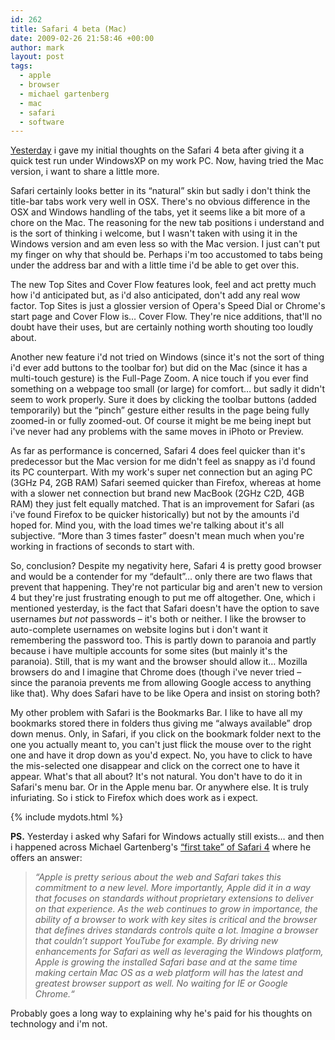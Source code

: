 ```yaml
---
id: 262
title: Safari 4 beta (Mac)
date: 2009-02-26 21:58:46 +00:00
author: mark
layout: post
tags:
  - apple
  - browser
  - michael gartenberg
  - mac
  - safari
  - software
---
```

[Yesterday](http://www.sallonoroff.co.uk/blog/2009/02/safari-4-beta-windows/) i gave my initial thoughts on the Safari 4 beta after giving it a quick test run under WindowsXP on my work PC. Now, having tried the Mac version, i want to share a little more.

Safari certainly looks better in its &#8220;natural&#8221; skin but sadly i don't think the title-bar tabs work very well in OSX. There's no obvious difference in the OSX and Windows handling of the tabs, yet it seems like a bit more of a chore on the Mac. The reasoning for the new tab positions i understand and is the sort of thinking i welcome, but I wasn't taken with using it in the Windows version and am even less so with the Mac version. I just can't put my finger on why that should be. Perhaps i'm too accustomed to tabs being under the address bar and with a little time i'd be able to get over this.

The new Top Sites and Cover Flow features look, feel and act pretty much how i'd anticipated but, as i'd also anticipated, don't add any real wow factor. Top Sites is just a glossier version of Opera's Speed Dial or Chrome's start page and Cover Flow is&#8230; Cover Flow. They're nice additions, that'll no doubt have their uses, but are certainly nothing worth shouting too loudly about.

Another new feature i'd not tried on Windows (since it's not the sort of thing i'd ever add buttons to the toolbar for) but did on the Mac (since it has a multi-touch gesture) is the Full-Page Zoom. A nice touch if you ever find something on a webpage too small (or large) for comfort&#8230; but sadly it didn't seem to work properly. Sure it does by clicking the toolbar buttons (added temporarily) but the &#8220;pinch&#8221; gesture either results in the page being fully zoomed-in or fully zoomed-out. Of course it might be me being inept but i've never had any problems with the same moves in iPhoto or Preview.

As far as performance is concerned, Safari 4 does feel quicker than it's predecessor but the Mac version for me didn't feel as snappy as i'd found its PC counterpart. With my work's super net connection but an aging PC (3GHz P4, 2GB RAM) Safari seemed quicker than Firefox, whereas at home with a slower net connection but brand new MacBook (2GHz C2D, 4GB RAM) they just felt equally matched. That is an improvement for Safari (as i've found Firefox to be quicker historically) but not by the amounts i'd hoped for. Mind you, with the load times we're talking about it's all subjective. &#8220;More than 3 times faster&#8221; doesn't mean much when you're working in fractions of seconds to start with.

So, conclusion? Despite my negativity here, Safari 4 is pretty good browser and would be a contender for my &#8220;default&#8221;&#8230; only there are two flaws that prevent that happening. They're not particular big and aren't new to version 4 but they're just frustrating enough to put me off altogether. One, which i mentioned yesterday, is the fact that Safari doesn't have the option to save usernames _but not_ passwords &#8211; it's both or neither. I like the browser to auto-complete usernames on website logins but i don't want it remembering the password too. This is partly down to paranoia and partly because i have multiple accounts for some sites (but mainly it's the paranoia). Still, that is my want and the browser should allow it&#8230; Mozilla browsers do and I imagine that Chrome does (though i've never tried &#8211; since the paranoia prevents me from allowing Google access to anything like that). Why does Safari have to be like Opera and insist on storing both?

My other problem with Safari is the Bookmarks Bar. I like to have all my bookmarks stored there in folders thus giving me &#8220;always available&#8221; drop down menus. Only, in Safari, if you click on the bookmark folder next to the one you actually meant to, you can't just flick the mouse over to the right one and have it drop down as you'd expect. No, you have to click to have the mis-selected one disappear and click on the correct one to have it appear. What's that all about? It's not natural. You don't have to do it in Safari's menu bar. Or in the Apple menu bar. Or anywhere else. It is truly infuriating. So i stick to Firefox which does work as i expect.

{% include mydots.html %}

**PS.** Yesterday i asked why Safari for Windows actually still exists&#8230; and then i happened across Michael Gartenberg's [&#8220;first take&#8221; of Safari 4](http://gartenblog.net/2009/02/24/safari-4-first-take/) where he offers an answer:

> _&#8220;Apple is pretty serious about the web and Safari takes this commitment to a new level. More importantly, Apple did it in a way that focuses on standards without proprietary extensions to deliver on that experience. As the web continues to grow in importance, the ability of a browser to work with key sites is critical and the browser that defines drives standards controls quite a lot. Imagine a browser that couldn’t support YouTube for example. By driving new enhancements for Safari as well as leveraging the Windows platform, Apple is growing the installed Safari base and at the same time making certain Mac OS as a web platform will has the latest and greatest browser support as well. No waiting for IE or Google Chrome.&#8220;_

Probably goes a long way to explaining why he's paid for his thoughts on technology and i'm not.
